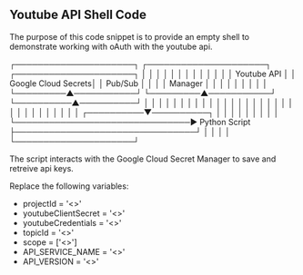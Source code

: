 ## Youtube API Shell Code
The purpose of this code snippet is to provide an empty shell to demonstrate working with oAuth with the youtube api.




   ┌─────────────────────┐                    ┌─────────────────────┐                    ┌─────────────────────┐
   │                     │                    │                     │                    │                     │
   │                     │                    │                     │                    │                     │
   │     Youtube API     │                    │ Google Cloud Secrets│                    │       Pub/Sub       │
   │                     │                    │       Manager       │                    │                     │
   │                     │                    │                     │                    │                     │
   └─────────▲───────────┘                    └─────────▲───────────┘                    └──────────▲──────────┘
             │                                          │                                           │
             │                                          │                                           │
             │                                          │                                           │
             │                                          │                                           │
             │                                          │                                           │
             │                                          │                                           │
             │                                          │                                           │
             │                                          │                                           │
             │                                          │                                           │
             │                                          │                                           │
             │                               ┌──────────▼──────────┐                                │
             │                               │                     │                                │
             │                               │                     │                                │
             └───────────────────────────────►    Python Script    ├────────────────────────────────┘
                                             │                     │
                                             │                     │
                                             └─────────────────────┘



The script interacts with the Google Cloud Secret Manager to save and retreive api keys.

Replace the following variables:
  - projectId           = '<<your variable>>'
  - youtubeClientSecret = '<<your variable>>'
  - youtubeCredentials  = '<<your variable>>'
  - topicId             = '<<your variable>>'
  - scope               = ['<<your variable>>']
  - API_SERVICE_NAME    = '<<your variable>>'
  - API_VERSION         = '<<your variable>>'
